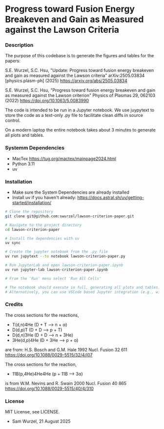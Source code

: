 # Progress toward Fusion Energy Breakeven and Gain as Measured against the Lawson Criteria

### Description
The purpose of this codebase is to generate the figures and tables for the papers:

S.E. Wurzel, S.C. Hsu, "Update: Progress toward fusion energy breakeven and gain as
measured against the Lawson criteria" arXiv:2505.03834 [physics.plasm-ph] (2025)
https://arxiv.org/abs/2505.03834

S.E. Wurzel, S.C. Hsu, "Progress toward fusion energy breakeven and gain as
measured against the Lawson criterion" Physics of Plasmas 29, 062103 (2022)
https://doi.org/10.1063/5.0083990

The code is intended to be run in a Jupyter notebook. We use juypytext to store the code as
a text-only .py file to facilitate clean diffs in source control.

On a modern laptop the entire notebook takes about 3 minutes to generate all plots and tables.

### Systemm Dependencies
- MacTex https://tug.org/mactex/mainpage2024.html
- Python 3.11
- uv

### Installation
- Make sure the System Dependencies are already installed
- Install uv if you haven't already: https://docs.astral.sh/uv/getting-started/installation/
```bash
# Clone the repository
git clone git@github.com:swurzel/lawson-criterion-paper.git

# Navigate to the project directory
cd lawson-criterion-paper

# Install the dependencies with uv
uv sync

# Create the jupyter notebook from the .py file
uv run jupytext --to notebook lawson-criterion-paper.py

# Run JupyterLab and open lawson-criterion-paper.ipynb
uv run jupyter-lab lawson-criterion-paper.ipynb

# From the 'Run' menu select 'Run All Cells'

# The notebook should execute in full, generating all plots and tables.
# Alternatively, you can use VSCode based Jupyter integration (e.g., within Windsurf or Cursor).
```

### Credits
The cross sections for the reactions,

- T(d,n)4He (D + T --> n + α)
- D(d,p)T (D + D --> p + T)
- D(d,n)3He (D + D --> n + 3He)
- 3He(d,p)4He (D + 3He --> p + α)

are from:
H.S. Bosch and G.M. Hale 1992 Nucl. Fusion 32 611
https://doi.org/10.1088/0029-5515/32/4/I07

The cross sections for the reaction,

- 11B(p,4He)4He4He (p + 11B --> 3α)

is from
W.M. Nevins and R. Swain 2000 Nucl. Fusion 40 865
https://doi.org/10.1088/0029-5515/40/4/310

### License
MIT License, see LICENSE.

- Sam Wurzel, 21 August 2025
